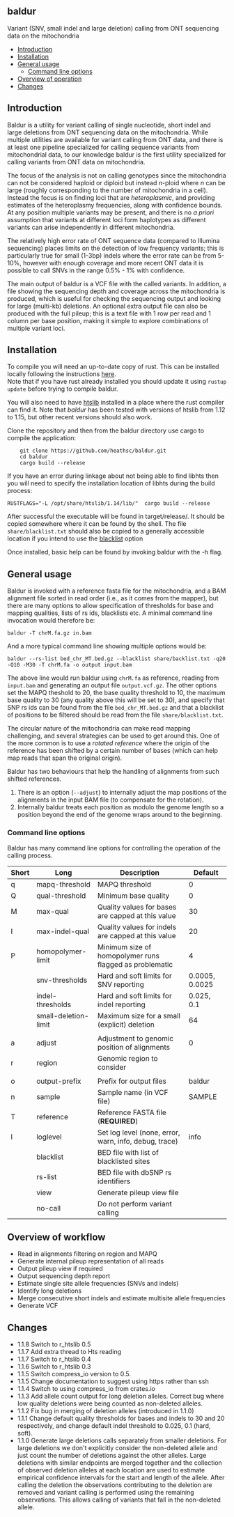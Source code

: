 ## baldur
Variant (SNV, small indel and large deletion) calling from ONT sequencing data on the mitochondria 

 - [Introduction](#intro)
 - [Installation](#install)
 - [General usage](#usage)
   - [Command line options](#cli)
 - [Overview of operation](#overview)
 - [Changes](#changes)

## <a name="intro"></a>Introduction

Baldur is a utility for variant calling of single nucleotide, short indel and large deletions from ONT sequencing data on the mitochondria. 
While multiple utilities are available for variant calling from ONT data, and there is at least one pipeline specialized for calling sequence
variants from mitochondrial data, to our knowledge baldur is the first utility specialized for calling variants from ONT data on mitochondria. 

The focus of the analysis is not on calling genotypes since the mitochondria can not be considered haploid or diploid but instead *n*-ploid where *n* can be large (roughly corresponding to the 
number of mitochondria in a cell).  Instead the focus is on finding loci that are
*heteroplasmic*, and providing estimates of the heteroplasmy frequencies, along with 
confidence bounds. At any position multiple variants may be present, and there is no *a priori* assumption 
that variants at different loci form haplotypes as different variants can arise independently in different mitochondria.

The relatively high error rate of ONT sequence data (compared to Illumina sequencing) places limits on the 
detection of low frequency variants; this is particularly true for small (1-3bp) indels where the error rate can 
be from 5-10%, however with enough coverage and more recent ONT data it is possible to call SNVs in the 
range 0.5% - 1% with confidence. 

The main output of baldur is a VCF file with the called variants.  In addition, a file showing the sequencing depth and coverage across the mitochondria is produced, which is useful for
checking the sequencing output and looking for large (multi-kb) deletions.  An optional extra output file can
also be produced with the full pileup; this is a text file with 1 row per read and 1 column per base position, making
it simple to explore combinations of multiple variant loci.

## <a name="install"></a>Installation

To compile you will need an up-to-date copy of rust.  This can be
installed locally following the instructions [here](https://www.rust-lang.org/learn/get-started).  
Note that if you have rust already installed you should update it
using ``rustup update`` before trying to compile baldur.

You will also need to have [htslib](https://github.com/samtools/htslib) installed in a place 
where the rust compiler can find it.  Note that *baldur* has been tested with versions of htslib from 1.12 to 1.15, but other recent versions should also work.

Clone the repository and then from the baldur directory
use cargo to compile the application:
```
    git clone https://github.com/heathsc/baldur.git
    cd baldur
    cargo build --release
```
If you have an error during linkage about not being able to find libhts then you will need to specify the installation location of libhts
during the build process:

    RUSTFLAGS="-L /opt/share/htslib/1.14/lib/"  cargo build --release

After successful the executable will be found in target/release/.  It
should be copied somewhere where it can be found by the shell.  The file `share/blacklist.txt` should also be copied
to a generally accessible location if you intend to use the [blacklist](#blacklist) option

Once installed, basic help can be found by invoking baldur with
the -h flag.

## <a name="usage"></a>General usage

Baldur is invoked with a reference fasta file for the mitochondria,
and a BAM alignment file sorted in read order
(i.e., as it comes from the mapper), but there are many options to
allow specification of thresholds for base and mapping qualities,
lists of rs ids, blacklists etc. A minimal command line invocation would therefore be:
```
baldur -T chrM.fa.gz in.bam
```
And a more typical command line showing multiple options would be:
```
baldur --rs-list bed_chr_MT.bed.gz --blacklist share/backlist.txt -q20 -Q10 -M30 -T chrM.fa -o output input.bam
```

The above line would run baldur using `chrM.fa` as reference, reading from `input.bam` and 
generating an output file `output.vcf.gz`.  The other options set the MAPQ theshold to 20, 
the base quality threshold to 10, the maximum base quality to 30 (any quality above this will
be set to 30), and specify that SNP rs ids can be found from the file `bed_chr_MT.bed.gz` and that a blacklist
of positions to be filtered should be read from the file `share/blacklist.txt`.

The circular nature of the mitochondria can make read mapping challenging, and several strategies can be used
to get around this.  One of the more common is to use a *rotated reference* where the origin of the reference
has been shifted by a certain number of bases (which can help map reads that span the original origin).  

Baldur has two behaviours that help the handling of alignments from such shifted references.
1. There is an option (`--adjust`) to internally adjust the map positions of the alignments in the input BAM file (to compensate for the rotation).
2. Internally baldur treats each position as modulo the genome length so a position beyond the end of the genome wraps around to the beginning.

### <a name="cli"></a>Command line options

Baldur has many command line options for controlling the operation of the calling process.

| Short                    | Long                 | Description                                                 | Default        |
|--------------------------|----------------------|-------------------------------------------------------------|----------------|
| q                        | mapq-threshold       | MAPQ threshold                                              | 0              |
| Q                        | qual-threshold       | Minimum base quality                                        | 0              |
| M                        | max-qual             | Quality values for bases are capped at this value           | 30             |
| I                        | max-indel-qual       | Quality values for indels are capped at this value          | 20             |
| P                        | homopolymer-limit    | Minimum size of homopolymer runs flagged as problematic     | 4              |
|                          | snv-thresholds       | Hard and soft limits for SNV reporting                      | 0.0005, 0.0025 |
|                          | indel-thresholds     | Hard and soft limits for indel reporting                    | 0.025, 0.1     |
|                          | small-deletion-limit | Maximum size for a small (explicit) deletion                | 64             |
|||||
| a                        | adjust               | Adjustment to genomic position of alignments                | 0              |
| r                        | region               | Genomic region to consider                                  |                |
|||||
| o                        | output-prefix        | Prefix for output files                                     | baldur         |
| n                        | sample               | Sample name (in VCF file)                                   | SAMPLE         |
| T                        | reference            | Reference FASTA file (**REQUIRED**)                         |                |
| l                        | loglevel             | Set log level (none, error, warn, info, debug, trace)       | info           |
| <a name="blacklist"></a> | blacklist            | BED file with list of blacklisted sites                     |                |
|                          | rs-list              | BED file with dbSNP rs identifiers                          |                |
|                          | view          | Generate pileup view file|                |
|                          | no-call              | Do not perform variant calling                              |                |

## <a name="overview"></a>Overview of workflow

- Read in alignments filtering on region and MAPQ
- Generate internal pileup representation of all reads
- Output pileup view if required
- Output sequencing depth report
- Estimate single site allele frequencies (SNVs and indels)
- Identify long deletions
- Merge consecutive short indels and estimate multisite allele frequencies
- Generate VCF

## <a name="changes"></a>Changes

- 1.1.8 Switch to r_htslib 0.5
- 1.1.7 Add extra thread to Hts reading
- 1.1.7 Switch to r_htslib 0.4
- 1.1.6 Switch to r_htslib 0.3
- 1.1.5 Switch compress_io version to 0.5.
- 1.1.5 Change documentation to suggest using https rather than ssh
- 1.1.4 Switch to using compress_io from crates.io
- 1.1.3 Add allele count output for long deletion alleles.  Correct bug where low quality deletions were being counted as non-deleted alleles.
- 1.1.2 Fix bug in merging of deletion alleles (introduced in 1.1.0)
- 1.1.1 Change default quality thresholds for bases and indels to 30 and 20 respectively, and change default indel threshold to 0.025, 0.1 (hard, soft).
- 1.1.0 Generate large deletions calls separately from smaller deletions.  For large deletions we don't explicitly consider the non-deleted allele
and just count the number of deletions against the other alleles.  Large deletions with similar endpoints are merged together and the collection of observed
deletion alleles at each location are used to estimate empirical confidence intervals for the start and length of the allele. After calling the deletion the observations
contributing to the deletion are removed and variant calling is performed using the remaining observations.  This allows calling of variants that fall 
in the non-deleted allele.

